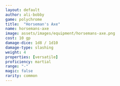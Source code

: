 ```yaml
---
layout: default
author: ali-bobby
game: polychrome
title:  "Horseman's Axe"
name: horsemans-axe
image: assets/images/equipment/horsemans-axe.png
cost: 10 gp
damage-dice: 1d8 / 1d10
damage-type: slashing
weight: 4
properties: [versatile]
proficiency: martial
range: "-"
magic: false
rarity: common
---
```


